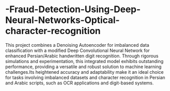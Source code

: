 # -Fraud-Detection-Using-Deep-Neural-Networks-Optical-character-recognition
This project combines a Denoising Autoencoder for imbalanced data classification with a modified Deep Convolutional Neural Network for enhanced Persian/Arabic handwritten digit recognition. Through rigorous simulations and experimentation, this integrated model exhibits outstanding performance, providing a versatile and robust solution to machine learning challenges.Its heightened accuracy and adaptability make it an ideal choice for tasks involving imbalanced datasets and character recognition in Persian and Arabic scripts, such as OCR applications and digit-based systems.
